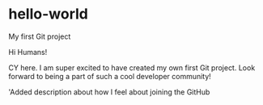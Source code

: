 # hello-world
My first Git project

Hi Humans!

CY here. I am super excited to have created my own first Git project. Look forward to being a part of such a cool developer community!

'Added description about how I feel about joining the GitHub
